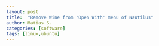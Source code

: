 ```yaml
---
layout: post
title:  "Remove Wine from 'Open With' menu of Nautilus"
author: Matias S.
categories: [software]
tags: [linux,ubuntu]
---
```

